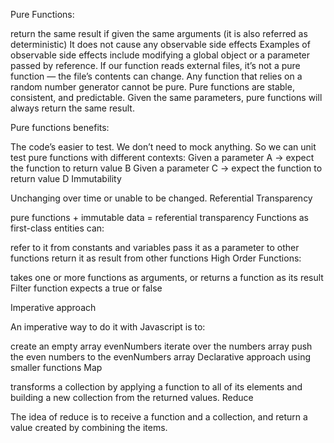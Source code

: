 Pure Functions:

return the same result if given the same arguments
 (it is also referred as deterministic)
It does not cause any observable side effects
Examples of observable side effects include modifying a global object or a parameter passed by reference.
If our function reads external files, it’s not a pure function — the file’s contents can change.
Any function that relies on a random number generator cannot be pure.
Pure functions are stable, consistent, and predictable. Given the same parameters, pure functions will always return the same result. 

Pure functions benefits:

The code’s easier to test.
We don’t need to mock anything. So we can unit test pure functions with different contexts:
Given a parameter A → expect the function to return value B
Given a parameter C → expect the function to return value D
Immutability

Unchanging over time or unable to be changed.
Referential Transparency

pure functions + immutable data = referential transparency
Functions as first-class entities can:

refer to it from constants and variables
pass it as a parameter to other functions
return it as result from other functions
High Order Functions:

takes one or more functions as arguments, or
returns a function as its result
Filter function expects a true or false

Imperative approach

An imperative way to do it with Javascript is to:

create an empty array evenNumbers
iterate over the numbers array
push the even numbers to the evenNumbers array
Declarative approach
using smaller functions
Map

transforms a collection by applying a function to all of its elements and building a new collection from the returned values.
Reduce

The idea of reduce is to receive a function and a collection, and return a value created by combining the items.
